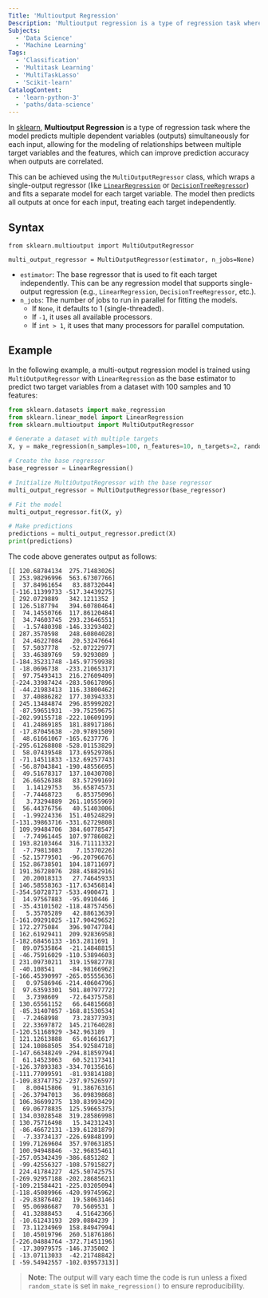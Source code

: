 ```yaml
---
Title: 'Multioutput Regression'
Description: 'Multioutput regression is a type of regression task where the model predicts multiple dependent variables (outputs) simultaneously for each input.'
Subjects:
  - 'Data Science'
  - 'Machine Learning'
Tags:
  - 'Classification'
  - 'Multitask Learning'
  - 'MultiTaskLasso'
  - 'Scikit-learn'
CatalogContent:
  - 'learn-python-3'
  - 'paths/data-science'
---
```


In [sklearn](https://www.codecademy.com/resources/docs/sklearn), **Multioutput Regression** is a type of regression task where the model predicts multiple dependent variables (outputs) simultaneously for each input, allowing for the modeling of relationships between multiple target variables and the features, which can improve prediction accuracy when outputs are correlated.

This can be achieved using the `MultiOutputRegressor` class, which wraps a single-output regressor (like [`LinearRegression`](https://www.codecademy.com/resources/docs/sklearn/linear-regression-analysis) or [`DecisionTreeRegressor`](https://www.codecademy.com/resources/docs/sklearn/decision-trees)) and fits a separate model for each target variable. The model then predicts all outputs at once for each input, treating each target independently.

## Syntax

```pseudo
from sklearn.multioutput import MultiOutputRegressor

multi_output_regressor = MultiOutputRegressor(estimator, n_jobs=None)
```

- `estimator`: The base regressor that is used to fit each target independently. This can be any regression model that supports single-output regression (e.g., `LinearRegression`, `DecisionTreeRegressor`, etc.).
- `n_jobs`: The number of jobs to run in parallel for fitting the models.
  - If `None`, it defaults to 1 (single-threaded).
  - If `-1`, it uses all available processors.
  - If `int > 1`, it uses that many processors for parallel computation.

## Example

In the following example, a multi-output regression model is trained using `MultiOutputRegressor` with `LinearRegression` as the base estimator to predict two target variables from a dataset with 100 samples and 10 features:

```py
from sklearn.datasets import make_regression
from sklearn.linear_model import LinearRegression
from sklearn.multioutput import MultiOutputRegressor

# Generate a dataset with multiple targets
X, y = make_regression(n_samples=100, n_features=10, n_targets=2, random_state=42)

# Create the base regressor
base_regressor = LinearRegression()

# Initialize MultiOutputRegressor with the base regressor
multi_output_regressor = MultiOutputRegressor(base_regressor)

# Fit the model
multi_output_regressor.fit(X, y)

# Make predictions
predictions = multi_output_regressor.predict(X)
print(predictions)
```

The code above generates output as follows:

```shell
[[ 120.68784134  275.71483026]
 [ 253.98296996  563.67307766]
 [  37.84961654   83.88732044]
 [-116.11399733 -517.34439275]
 [ 292.0729889   342.1211352 ]
 [ 126.5187794   394.60780464]
 [  74.14550766  117.86120484]
 [  34.74603745  293.23646551]
 [  -1.57480398 -146.33293402]
 [ 287.3570598   248.60804028]
 [  24.46227084   20.53247664]
 [  57.5037778   -52.07222977]
 [  33.46389769   59.9293089 ]
 [-184.35231748 -145.97759938]
 [ -18.0696738  -233.21065317]
 [  97.75493413  216.27609409]
 [-224.33987424 -283.50617896]
 [ -44.21983413  116.33800462]
 [  37.40886282  177.30394333]
 [ 245.13484874  296.85999202]
 [ -87.59651931  -39.75259675]
 [-202.99155718 -222.10609199]
 [  41.24869185  181.88917186]
 [ -17.87045638  -20.97891509]
 [  48.61661067 -165.6237776 ]
 [-295.61268808 -528.01153829]
 [  58.07439548  173.69529786]
 [ -71.14511833 -132.69257743]
 [ -56.87043841 -190.48556695]
 [  49.51678317  137.10430708]
 [  26.66526388   83.57299169]
 [   1.14129753   36.65874573]
 [  -7.74468723    6.85375096]
 [   3.73294889  261.10555969]
 [  56.44376756   40.51403006]
 [  -1.99224336  151.40524829]
 [-131.39863716 -331.62729808]
 [ 109.99484706  384.60778547]
 [  -7.74961445  107.97786082]
 [ 193.82103464  316.71111332]
 [  -7.79813083    7.15370226]
 [ -52.15779501  -96.20796676]
 [ 152.86738501  104.18711697]
 [ 191.36728076  288.45882916]
 [  20.20018313   27.74645933]
 [ 146.58558363 -117.63456814]
 [-354.50728717 -533.4900471 ]
 [  14.97567883  -95.0910446 ]
 [ -35.43101502 -118.48757456]
 [   5.35705289   42.88613639]
 [-161.09291025 -117.90429652]
 [ 172.2775084   396.90747784]
 [ 162.61929411  209.92836958]
 [-182.68456133 -163.2811691 ]
 [  89.07535864  -21.14848815]
 [ -46.75916029 -110.53894603]
 [ 231.09730211  319.15982778]
 [ -40.108541    -84.98166962]
 [-166.45390997 -265.05555636]
 [   0.97586946 -214.40604796]
 [  97.63593301  501.80797772]
 [   3.7398609   -72.64375758]
 [ 130.65561152   66.64815668]
 [ -85.31407057 -168.81530534]
 [  -7.2468998    73.28377393]
 [  22.33697872  145.21764028]
 [-120.51168929 -342.963189  ]
 [ 121.12613888   65.01661617]
 [ 124.10868505  354.92584718]
 [-147.66348249 -294.81859794]
 [  61.14523063   60.52117341]
 [-126.37893383 -334.70135616]
 [-111.77099591  -81.93814188]
 [-109.83747752 -237.97526597]
 [   8.00415806   91.38676316]
 [ -26.37947013   36.09839868]
 [ 106.36699275  130.83993429]
 [  69.06778835  125.59665375]
 [ 134.03028548  319.28586998]
 [ 130.75716498   15.34231243]
 [ -86.46672131 -139.61281879]
 [  -7.33734137 -226.69848199]
 [ 199.71269604  357.97063185]
 [ 100.94948846  -32.96835461]
 [-257.05342439 -386.6851282 ]
 [ -99.42556327 -108.57915827]
 [ 224.41784227  425.50742575]
 [-269.92957188 -202.28685621]
 [-109.21584421 -225.03205094]
 [-118.45089966 -420.99745962]
 [ -29.83876402   19.58063146]
 [  95.06986687   70.5609531 ]
 [  41.32888453    4.51642366]
 [ -10.61243193  289.0884239 ]
 [  73.11234969  158.84947994]
 [  10.45019796  260.51876186]
 [-226.04884764 -372.71451196]
 [ -17.30979575 -146.3735002 ]
 [ -13.07113033  -42.21748842]
 [ -59.54942557 -102.03957313]]
```

> **Note:** The output will vary each time the code is run unless a fixed `random_state` is set in `make_regression()` to ensure reproducibility.
